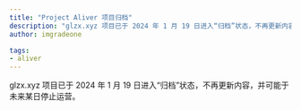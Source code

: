 ```yaml
---
title: "Project Aliver 项目归档"
description: "glzx.xyz 项目已于 2024 年 1 月 19 日进入“归档”状态，不再更新内容，并可能于未来某日停止运营。"
author: imgradeone

tags:
- aliver
---
```


glzx.xyz 项目已于 2024 年 1 月 19 日进入“归档”状态，不再更新内容，并可能于未来某日停止运营。
